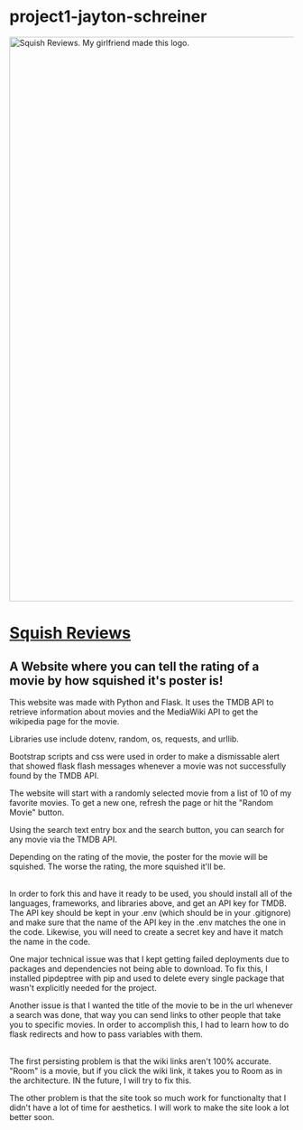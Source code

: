 # project1-jayton-schreiner

<img src="https://github.com/BlueJayton/project1-jayton-schreiner/blob/main/SQUISHreviewswhitebg.png" width="1000" height="auto" title="Squish Reviews. My girlfriend made this logo.">

# [Squish Reviews](https://squish-reviews.fly.dev)
## A Website where you can tell the rating of a movie by how squished it's poster is!

This website was made with Python and Flask. It uses the TMDB API to retrieve information about movies and the MediaWiki API to get the wikipedia page for the movie.

Libraries use include dotenv, random, os, requests, and urllib.

Bootstrap scripts and css were used in order to make a dismissable alert that showed flask flash messages whenever a movie was not successfully found by the TMDB API.

The website will start with a randomly selected movie from a list of 10 of my favorite movies. To get a new one, refresh the page or hit the "Random Movie" button.

Using the search text entry box and the search button, you can search for any movie via the TMDB API.

Depending on the rating of the movie, the poster for the movie will be squished. The worse the rating, the more squished it'll be. </br></br>

 

In order to fork this and have it ready to be used, you should install all of the languages, frameworks, and libraries above, and get an API key for TMDB.
The API key should be kept in your .env (which should be in your .gitignore) and make sure that the name of the API key in the .env matches the one in the code.
Likewise, you will need to create a secret key and have it match the name in the code.

One major technical issue was that I kept getting failed deployments due to packages and dependencies not being able to download. To fix this, I installed pipdeptree with pip and used to delete every single package that wasn't explicitly needed for the project.

Another issue is that I wanted the title of the movie to be in the url whenever a search was done, that way you can send links to other people that take you to specific movies. In order to accomplish this, I had to learn how to do flask redirects and how to pass variables with them. </br></br>

The first persisting problem is that the wiki links aren't 100% accurate. "Room" is a movie, but if you click the wiki link, it takes you to Room as in the architecture. IN the future, I will try to fix this. 

The other problem is that the site took so much work for functionalty that I didn't have a lot of time for aesthetics. I will work to make the site look a lot better soon.